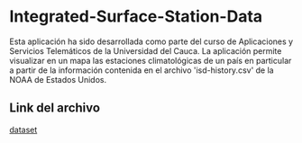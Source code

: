 # Integrated-Surface-Station-Data

Esta aplicación ha sido desarrollada como parte del curso de Aplicaciones y Servicios Telemáticos de la Universidad del Cauca. La aplicación permite visualizar en un mapa las estaciones climatológicas de un país en particular a partir de la información contenida en el archivo 'isd-history.csv' de la NOAA de Estados Unidos.

## Link del archivo
[dataset](https://www1.ncdc.noaa.gov/pub/data/noaa/)
